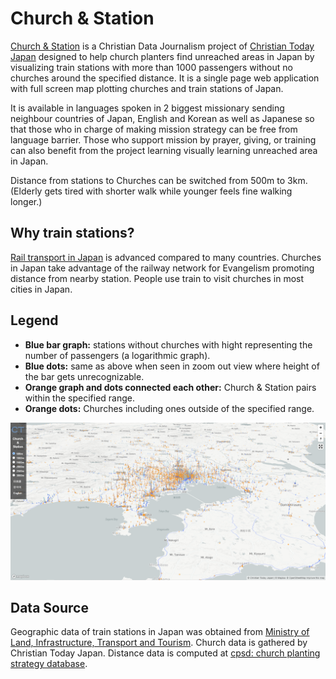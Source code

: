 # Church & Station

[Church & Station](https://www.christiantoday.co.jp/infographics/church-station/) is a Christian Data Journalism project of 
[Christian Today Japan](https://www.linkedin.com/company/christian-today-japan/) 
designed to help church planters find unreached areas in Japan 
by visualizing train stations with more than 1000 passengers without no churches around the specified distance.
It is a single page web application with full screen map plotting churches and train stations of Japan.

It is available in languages spoken in 2 biggest missionary sending neighbour countries of Japan, English and Korean as well as Japanese 
so that those who in charge of making mission strategy can be free from language barrier.
Those who support mission by prayer, giving, or training can also benefit from the project learning visually learning unreached area in Japan.

Distance from stations to Churches can be switched from 500m to 3km. (Elderly gets tired with shorter walk while younger feels fine walking longer.)

## Why train stations?
[Rail transport in Japan](https://en.wikipedia.org/wiki/Rail_transport_in_Japan) is advanced compared to many countries.
Churches in Japan take advantage of the railway network for Evangelism promoting distance from nearby station.
People use train to visit churches in most cities in Japan.

## Legend
* **Blue bar graph:** stations without churches with hight representing the number of passengers (a logarithmic graph).
* **Blue dots:** same as above when seen in zoom out view where height of the bar gets unrecognizable.
* **Orange graph and dots connected each other:** Church & Station pairs within the specified range.
* **Orange dots:** Churches including ones outside of the specified range.

![screenshot](church-station-screenshot.png)

## Data Source
Geographic data of train stations in Japan was obtained from [Ministry of Land, Infrastructure, Transport and Tourism](https://www.mlit.go.jp/en/).
Church data is gathered by Christian Today Japan. Distance data is computed at [cpsd: church planting strategy database](https://github.com/nehemiaharchives/cpsd).
